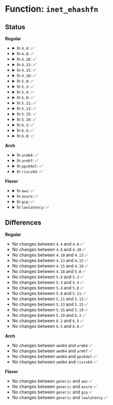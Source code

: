 # Function: <code>inet_ehashfn</code>

## Status
<b>Regular</b>
<ul>
<li>
<details>
<summary>In <code>4.4</code>: ✅</summary>

```c
u32 inet_ehashfn(const struct net *net, const __be32 laddr, const __u16 lport, const __be32 faddr, const __be16 fport);
```

**Collision:** Unique Static

**Inline:** No

**Transformation:** False

**Instances:**

```
In net/ipv4/inet_hashtables.c (ffffffff81761ef0)
Location: net/ipv4/inet_hashtables.c:28
Inline: False
Direct callers:
  - net/ipv4/inet_hashtables.c:__inet_check_established
  - net/ipv4/inet_hashtables.c:__inet_lookup_listener
  - net/ipv4/inet_hashtables.c:__inet_lookup_established
```
**Symbols:**

```
ffffffff81761ef0-ffffffff81761ff3: inet_ehashfn (STB_LOCAL)
```
</details>
</li>
<li>
<details>
<summary>In <code>4.8</code>: ✅</summary>

```c
u32 inet_ehashfn(const struct net *net, const __be32 laddr, const __u16 lport, const __be32 faddr, const __be16 fport);
```

**Collision:** Unique Static

**Inline:** No

**Transformation:** False

**Instances:**

```
In net/ipv4/inet_hashtables.c (ffffffff817ce200)
Location: net/ipv4/inet_hashtables.c:30
Inline: False
Direct callers:
  - net/ipv4/inet_hashtables.c:__inet_check_established
  - net/ipv4/inet_hashtables.c:__inet_lookup_established
  - net/ipv4/inet_hashtables.c:__inet_lookup_listener
```
**Symbols:**

```
ffffffff817ce200-ffffffff817ce2fd: inet_ehashfn (STB_LOCAL)
```
</details>
</li>
<li>
<details>
<summary>In <code>4.10</code>: ✅</summary>

```c
u32 inet_ehashfn(const struct net *net, const __be32 laddr, const __u16 lport, const __be32 faddr, const __be16 fport);
```

**Collision:** Unique Static

**Inline:** No

**Transformation:** False

**Instances:**

```
In net/ipv4/inet_hashtables.c (ffffffff817fdfa0)
Location: net/ipv4/inet_hashtables.c:31
Inline: False
Direct callers:
  - net/ipv4/inet_hashtables.c:__inet_check_established
  - net/ipv4/inet_hashtables.c:__inet_lookup_established
  - net/ipv4/inet_hashtables.c:__inet_lookup_listener
```
**Symbols:**

```
ffffffff817fdfa0-ffffffff817fe09d: inet_ehashfn (STB_LOCAL)
```
</details>
</li>
<li>
<details>
<summary>In <code>4.13</code>: ✅</summary>

```c
u32 inet_ehashfn(const struct net *net, const __be32 laddr, const __u16 lport, const __be32 faddr, const __be16 fport);
```

**Collision:** Unique Static

**Inline:** No

**Transformation:** False

**Instances:**

```
In net/ipv4/inet_hashtables.c (ffffffff8181e3c0)
Location: net/ipv4/inet_hashtables.c:31
Inline: False
Direct callers:
  - net/ipv4/inet_hashtables.c:inet_ehash_insert
  - net/ipv4/inet_hashtables.c:__inet_check_established
  - net/ipv4/inet_hashtables.c:__inet_lookup_established
  - net/ipv4/inet_hashtables.c:__inet_lookup_listener
```
**Symbols:**

```
ffffffff8181e3c0-ffffffff8181e4c2: inet_ehashfn (STB_LOCAL)
```
</details>
</li>
<li>
<details>
<summary>In <code>4.15</code>: ✅</summary>

```c
u32 inet_ehashfn(const struct net *net, const __be32 laddr, const __u16 lport, const __be32 faddr, const __be16 fport);
```

**Collision:** Unique Static

**Inline:** No

**Transformation:** False

**Instances:**

```
In net/ipv4/inet_hashtables.c (ffffffff8189d2c0)
Location: net/ipv4/inet_hashtables.c:31
Inline: False
Direct callers:
  - net/ipv4/inet_hashtables.c:inet_ehash_insert
  - net/ipv4/inet_hashtables.c:__inet_check_established
  - net/ipv4/inet_hashtables.c:__inet_lookup_established
  - net/ipv4/inet_hashtables.c:__inet_lookup_listener
```
**Symbols:**

```
ffffffff8189d2c0-ffffffff8189d3cd: inet_ehashfn (STB_LOCAL)
```
</details>
</li>
<li>
<details>
<summary>In <code>4.18</code>: ✅</summary>

```c
u32 inet_ehashfn(const struct net *net, const __be32 laddr, const __u16 lport, const __be32 faddr, const __be16 fport);
```

**Collision:** Unique Static

**Inline:** No

**Transformation:** False

**Instances:**

```
In net/ipv4/inet_hashtables.c (ffffffff818f1910)
Location: net/ipv4/inet_hashtables.c:32
Inline: False
Direct callers:
  - net/ipv4/inet_hashtables.c:inet_ehash_insert
  - net/ipv4/inet_hashtables.c:__inet_check_established
  - net/ipv4/inet_hashtables.c:__inet_lookup_established
  - net/ipv4/inet_hashtables.c:__inet_lookup_listener
  - net/ipv4/inet_hashtables.c:inet_lhash2_lookup
```
**Symbols:**

```
ffffffff818f1910-ffffffff818f1a11: inet_ehashfn (STB_LOCAL)
```
</details>
</li>
<li>
<details>
<summary>In <code>5.0</code>: ✅</summary>

```c
u32 inet_ehashfn(const struct net *net, const __be32 laddr, const __u16 lport, const __be32 faddr, const __be16 fport);
```

**Collision:** Unique Static

**Inline:** No

**Transformation:** False

**Instances:**

```
In net/ipv4/inet_hashtables.c (ffffffff8191f4f0)
Location: net/ipv4/inet_hashtables.c:32
Inline: False
Direct callers:
  - net/ipv4/inet_hashtables.c:inet_ehash_insert
  - net/ipv4/inet_hashtables.c:__inet_check_established
  - net/ipv4/inet_hashtables.c:__inet_lookup_established
  - net/ipv4/inet_hashtables.c:inet_lhash2_lookup
```
**Symbols:**

```
ffffffff8191f4f0-ffffffff8191f5f1: inet_ehashfn (STB_LOCAL)
```
</details>
</li>
<li>
<details>
<summary>In <code>5.3</code>: ✅</summary>

```c
u32 inet_ehashfn(const struct net *net, const __be32 laddr, const __u16 lport, const __be32 faddr, const __be16 fport);
```

**Collision:** Unique Static

**Inline:** No

**Transformation:** False

**Instances:**

```
In net/ipv4/inet_hashtables.c (ffffffff81981e60)
Location: net/ipv4/inet_hashtables.c:28
Inline: False
Direct callers:
  - net/ipv4/inet_hashtables.c:inet_ehash_insert
  - net/ipv4/inet_hashtables.c:__inet_check_established
  - net/ipv4/inet_hashtables.c:__inet_lookup_established
  - net/ipv4/inet_hashtables.c:inet_lhash2_lookup
```
**Symbols:**

```
ffffffff81981e60-ffffffff81981f60: inet_ehashfn (STB_LOCAL)
```
</details>
</li>
<li>
<details>
<summary>In <code>5.4</code>: ✅</summary>

```c
u32 inet_ehashfn(const struct net *net, const __be32 laddr, const __u16 lport, const __be32 faddr, const __be16 fport);
```

**Collision:** Unique Static

**Inline:** No

**Transformation:** False

**Instances:**

```
In net/ipv4/inet_hashtables.c (ffffffff819b86b0)
Location: net/ipv4/inet_hashtables.c:28
Inline: False
Direct callers:
  - net/ipv4/inet_hashtables.c:inet_ehash_insert
  - net/ipv4/inet_hashtables.c:__inet_check_established
  - net/ipv4/inet_hashtables.c:__inet_lookup_established
  - net/ipv4/inet_hashtables.c:inet_lhash2_lookup
```
**Symbols:**

```
ffffffff819b86b0-ffffffff819b87b3: inet_ehashfn (STB_LOCAL)
```
</details>
</li>
<li>
<details>
<summary>In <code>5.8</code>: ✅</summary>

```c
u32 inet_ehashfn(const struct net *net, const __be32 laddr, const __u16 lport, const __be32 faddr, const __be16 fport);
```

**Collision:** Unique Static

**Inline:** No

**Transformation:** False

**Instances:**

```
In net/ipv4/inet_hashtables.c (ffffffff81aa3170)
Location: net/ipv4/inet_hashtables.c:28
Inline: False
Direct callers:
  - net/ipv4/inet_hashtables.c:inet_ehash_insert
  - net/ipv4/inet_hashtables.c:__inet_check_established
  - net/ipv4/inet_hashtables.c:__inet_lookup_established
```
**Symbols:**

```
ffffffff81aa3170-ffffffff81aa3273: inet_ehashfn (STB_LOCAL)
```
</details>
</li>
<li>
<details>
<summary>In <code>5.11</code>: ✅</summary>

```c
u32 inet_ehashfn(const struct net *net, const __be32 laddr, const __u16 lport, const __be32 faddr, const __be16 fport);
```

**Collision:** Unique Static

**Inline:** No

**Transformation:** False

**Instances:**

```
In net/ipv4/inet_hashtables.c (ffffffff81aad6a0)
Location: net/ipv4/inet_hashtables.c:31
Inline: False
Direct callers:
  - net/ipv4/inet_hashtables.c:inet_ehash_insert
  - net/ipv4/inet_hashtables.c:__inet_check_established
  - net/ipv4/inet_hashtables.c:__inet_lookup_established
  - net/ipv4/inet_hashtables.c:__inet_lookup_listener
```
**Symbols:**

```
ffffffff81aad6a0-ffffffff81aad7a3: inet_ehashfn (STB_LOCAL)
```
</details>
</li>
<li>
<details>
<summary>In <code>5.13</code>: ✅</summary>

```c
u32 inet_ehashfn(const struct net *net, const __be32 laddr, const __u16 lport, const __be32 faddr, const __be16 fport);
```

**Collision:** Unique Static

**Inline:** No

**Transformation:** False

**Instances:**

```
In net/ipv4/inet_hashtables.c (ffffffff81a98770)
Location: net/ipv4/inet_hashtables.c:31
Inline: False
Direct callers:
  - net/ipv4/inet_hashtables.c:inet_ehash_insert
  - net/ipv4/inet_hashtables.c:__inet_check_established
  - net/ipv4/inet_hashtables.c:__inet_lookup_established
  - net/ipv4/inet_hashtables.c:__inet_lookup_listener
```
**Symbols:**

```
ffffffff81a98770-ffffffff81a98877: inet_ehashfn (STB_LOCAL)
```
</details>
</li>
<li>
<details>
<summary>In <code>5.15</code>: ✅</summary>

```c
u32 inet_ehashfn(const struct net *net, const __be32 laddr, const __u16 lport, const __be32 faddr, const __be16 fport);
```

**Collision:** Unique Static

**Inline:** No

**Transformation:** False

**Instances:**

```
In net/ipv4/inet_hashtables.c (ffffffff81b53c50)
Location: net/ipv4/inet_hashtables.c:31
Inline: False
Direct callers:
  - net/ipv4/inet_hashtables.c:inet_ehash_insert
  - net/ipv4/inet_hashtables.c:__inet_check_established
  - net/ipv4/inet_hashtables.c:__inet_lookup_established
  - net/ipv4/inet_hashtables.c:__inet_lookup_listener
  - net/ipv4/inet_hashtables.c:inet_lhash2_lookup
```
**Symbols:**

```
ffffffff81b53c50-ffffffff81b53d57: inet_ehashfn (STB_LOCAL)
```
</details>
</li>
<li>
<details>
<summary>In <code>5.19</code>: ✅</summary>

```c
u32 inet_ehashfn(const struct net *net, const __be32 laddr, const __u16 lport, const __be32 faddr, const __be16 fport);
```

**Collision:** Unique Static

**Inline:** No

**Transformation:** False

**Instances:**

```
In net/ipv4/inet_hashtables.c (ffffffff81ce1810)
Location: net/ipv4/inet_hashtables.c:31
Inline: False
Direct callers:
  - net/ipv4/inet_hashtables.c:inet_ehash_insert
  - net/ipv4/inet_hashtables.c:__inet_check_established
  - net/ipv4/inet_hashtables.c:__inet_lookup_established
  - net/ipv4/inet_hashtables.c:__inet_lookup_listener
  - net/ipv4/inet_hashtables.c:inet_lhash2_lookup
```
**Symbols:**

```
ffffffff81ce1810-ffffffff81ce192e: inet_ehashfn (STB_LOCAL)
```
</details>
</li>
<li>
<details>
<summary>In <code>6.2</code>: ✅</summary>

```c
u32 inet_ehashfn(const struct net *net, const __be32 laddr, const __u16 lport, const __be32 faddr, const __be16 fport);
```

**Collision:** Unique Static

**Inline:** No

**Transformation:** False

**Instances:**

```
In net/ipv4/inet_hashtables.c (ffffffff81ea29c0)
Location: net/ipv4/inet_hashtables.c:31
Inline: False
Direct callers:
  - net/ipv4/inet_hashtables.c:inet_ehash_insert
  - net/ipv4/inet_hashtables.c:__inet_check_established
  - net/ipv4/inet_hashtables.c:__inet_lookup_established
  - net/ipv4/inet_hashtables.c:__inet_lookup_listener
  - net/ipv4/inet_hashtables.c:inet_lhash2_lookup
```
**Symbols:**

```
ffffffff81ea29c0-ffffffff81ea2ade: inet_ehashfn (STB_LOCAL)
```
</details>
</li>
<li>
<details>
<summary>In <code>6.5</code>: ✅</summary>

```c
u32 inet_ehashfn(const struct net *net, const __be32 laddr, const __u16 lport, const __be32 faddr, const __be16 fport);
```

**Collision:** Unique Static

**Inline:** No

**Transformation:** False

**Instances:**

```
In net/ipv4/inet_hashtables.c (ffffffff81f011e0)
Location: net/ipv4/inet_hashtables.c:31
Inline: False
Direct callers:
  - net/ipv4/inet_hashtables.c:inet_ehash_insert
  - net/ipv4/inet_hashtables.c:__inet_check_established
  - net/ipv4/inet_hashtables.c:__inet_lookup_established
  - net/ipv4/inet_hashtables.c:__inet_lookup_listener
  - net/ipv4/inet_hashtables.c:inet_lhash2_lookup
```
**Symbols:**

```
ffffffff81f011e0-ffffffff81f012fe: inet_ehashfn (STB_LOCAL)
```
</details>
</li>
<li>
<details>
<summary>In <code>6.8</code>: ✅</summary>

```c
u32 inet_ehashfn(const struct net *net, const __be32 laddr, const __u16 lport, const __be32 faddr, const __be16 fport);
```

**Collision:** Unique Global

**Inline:** No

**Transformation:** False

**Instances:**

```
In net/ipv4/inet_hashtables.c (ffffffff81fc5490)
Location: net/ipv4/inet_hashtables.c:31
Inline: False
Direct callers:
  - net/ipv4/inet_hashtables.c:inet_ehash_insert
  - net/ipv4/inet_hashtables.c:__inet_check_established
  - net/ipv4/inet_hashtables.c:__inet_lookup_established
  - net/ipv4/inet_hashtables.c:inet_lhash2_lookup
```
**Symbols:**

```
ffffffff81fc5490-ffffffff81fc55ae: inet_ehashfn (STB_GLOBAL)
```
</details>
</li>
</ul>
<b>Arch</b>
<ul>
<li>
<details>
<summary>In <code>arm64</code>: ✅</summary>

```c
u32 inet_ehashfn(const struct net *net, const __be32 laddr, const __u16 lport, const __be32 faddr, const __be16 fport);
```

**Collision:** Unique Static

**Inline:** No

**Transformation:** False

**Instances:**

```
In net/ipv4/inet_hashtables.c (ffff800010c69ad8)
Location: net/ipv4/inet_hashtables.c:28
Inline: False
Direct callers:
  - net/ipv4/inet_hashtables.c:inet_ehash_insert
  - net/ipv4/inet_hashtables.c:__inet_check_established
  - net/ipv4/inet_hashtables.c:__inet_lookup_established
  - net/ipv4/inet_hashtables.c:inet_lhash2_lookup
```
**Symbols:**

```
ffff800010c69ad8-ffff800010c69c18: inet_ehashfn (STB_LOCAL)
```
</details>
</li>
<li>
<details>
<summary>In <code>armhf</code>: ✅</summary>

```c
u32 inet_ehashfn(const struct net *net, const __be32 laddr, const __u16 lport, const __be32 faddr, const __be16 fport);
```

**Collision:** Unique Static

**Inline:** No

**Transformation:** False

**Instances:**

```
In net/ipv4/inet_hashtables.c (c0d78dbc)
Location: net/ipv4/inet_hashtables.c:28
Inline: False
Direct callers:
  - net/ipv4/inet_hashtables.c:inet_ehash_insert
  - net/ipv4/inet_hashtables.c:__inet_check_established
  - net/ipv4/inet_hashtables.c:__inet_lookup_established
  - net/ipv4/inet_hashtables.c:inet_lhash2_lookup
```
**Symbols:**

```
c0d78dbc-c0d78edc: inet_ehashfn (STB_LOCAL)
```
</details>
</li>
<li>
<details>
<summary>In <code>ppc64el</code>: ✅</summary>

```c
u32 inet_ehashfn(const struct net *net, const __be32 laddr, const __u16 lport, const __be32 faddr, const __be16 fport);
```

**Collision:** Unique Static

**Inline:** No

**Transformation:** False

**Instances:**

```
In net/ipv4/inet_hashtables.c (c000000000d6ea80)
Location: net/ipv4/inet_hashtables.c:28
Inline: False
Direct callers:
  - net/ipv4/inet_hashtables.c:inet_ehash_insert
  - net/ipv4/inet_hashtables.c:__inet_check_established
  - net/ipv4/inet_hashtables.c:__inet_lookup_established
  - net/ipv4/inet_hashtables.c:inet_lhash2_lookup
```
**Symbols:**

```
c000000000d6ea80-c000000000d6ec10: inet_ehashfn (STB_LOCAL)
```
</details>
</li>
<li>
<details>
<summary>In <code>riscv64</code>: ✅</summary>

```c
u32 inet_ehashfn(const struct net *net, const __be32 laddr, const __u16 lport, const __be32 faddr, const __be16 fport);
```

**Collision:** Unique Static

**Inline:** No

**Transformation:** False

**Instances:**

```
In net/ipv4/inet_hashtables.c (ffffffe0007cf940)
Location: net/ipv4/inet_hashtables.c:28
Inline: False
Direct callers:
  - net/ipv4/inet_hashtables.c:inet_ehash_insert
  - net/ipv4/inet_hashtables.c:__inet_check_established
  - net/ipv4/inet_hashtables.c:__inet_lookup_established
  - net/ipv4/inet_hashtables.c:inet_lhash2_lookup
```
**Symbols:**

```
ffffffe0007cf940-ffffffe0007cfa58: inet_ehashfn (STB_LOCAL)
```
</details>
</li>
</ul>
<b>Flavor</b>
<ul>
<li>
<details>
<summary>In <code>aws</code>: ✅</summary>

```c
u32 inet_ehashfn(const struct net *net, const __be32 laddr, const __u16 lport, const __be32 faddr, const __be16 fport);
```

**Collision:** Unique Static

**Inline:** No

**Transformation:** False

**Instances:**

```
In net/ipv4/inet_hashtables.c (ffffffff81958520)
Location: net/ipv4/inet_hashtables.c:28
Inline: False
Direct callers:
  - net/ipv4/inet_hashtables.c:inet_ehash_insert
  - net/ipv4/inet_hashtables.c:__inet_check_established
  - net/ipv4/inet_hashtables.c:__inet_lookup_established
  - net/ipv4/inet_hashtables.c:inet_lhash2_lookup
```
**Symbols:**

```
ffffffff81958520-ffffffff81958623: inet_ehashfn (STB_LOCAL)
```
</details>
</li>
<li>
<details>
<summary>In <code>azure</code>: ✅</summary>

```c
u32 inet_ehashfn(const struct net *net, const __be32 laddr, const __u16 lport, const __be32 faddr, const __be16 fport);
```

**Collision:** Unique Static

**Inline:** No

**Transformation:** False

**Instances:**

```
In net/ipv4/inet_hashtables.c (ffffffff81912010)
Location: net/ipv4/inet_hashtables.c:28
Inline: False
Direct callers:
  - net/ipv4/inet_hashtables.c:inet_ehash_insert
  - net/ipv4/inet_hashtables.c:__inet_check_established
  - net/ipv4/inet_hashtables.c:__inet_lookup_established
  - net/ipv4/inet_hashtables.c:inet_lhash2_lookup
```
**Symbols:**

```
ffffffff81912010-ffffffff81912113: inet_ehashfn (STB_LOCAL)
```
</details>
</li>
<li>
<details>
<summary>In <code>gcp</code>: ✅</summary>

```c
u32 inet_ehashfn(const struct net *net, const __be32 laddr, const __u16 lport, const __be32 faddr, const __be16 fport);
```

**Collision:** Unique Static

**Inline:** No

**Transformation:** False

**Instances:**

```
In net/ipv4/inet_hashtables.c (ffffffff819c2cf0)
Location: net/ipv4/inet_hashtables.c:28
Inline: False
Direct callers:
  - net/ipv4/inet_hashtables.c:inet_ehash_insert
  - net/ipv4/inet_hashtables.c:__inet_check_established
  - net/ipv4/inet_hashtables.c:__inet_lookup_established
  - net/ipv4/inet_hashtables.c:inet_lhash2_lookup
```
**Symbols:**

```
ffffffff819c2cf0-ffffffff819c2df3: inet_ehashfn (STB_LOCAL)
```
</details>
</li>
<li>
<details>
<summary>In <code>lowlatency</code>: ✅</summary>

```c
u32 inet_ehashfn(const struct net *net, const __be32 laddr, const __u16 lport, const __be32 faddr, const __be16 fport);
```

**Collision:** Unique Static

**Inline:** No

**Transformation:** False

**Instances:**

```
In net/ipv4/inet_hashtables.c (ffffffff819cc7c0)
Location: net/ipv4/inet_hashtables.c:28
Inline: False
Direct callers:
  - net/ipv4/inet_hashtables.c:inet_ehash_insert
  - net/ipv4/inet_hashtables.c:__inet_check_established
  - net/ipv4/inet_hashtables.c:__inet_lookup_established
  - net/ipv4/inet_hashtables.c:inet_lhash2_lookup
```
**Symbols:**

```
ffffffff819cc7c0-ffffffff819cc8c3: inet_ehashfn (STB_LOCAL)
```
</details>
</li>
</ul>

## Differences
<b>Regular</b>
<ul>
<li>
No changes between <code>4.4</code> and <code>4.8</code> ✅
</li>
<li>
No changes between <code>4.8</code> and <code>4.10</code> ✅
</li>
<li>
No changes between <code>4.10</code> and <code>4.13</code> ✅
</li>
<li>
No changes between <code>4.13</code> and <code>4.15</code> ✅
</li>
<li>
No changes between <code>4.15</code> and <code>4.18</code> ✅
</li>
<li>
No changes between <code>4.18</code> and <code>5.0</code> ✅
</li>
<li>
No changes between <code>5.0</code> and <code>5.3</code> ✅
</li>
<li>
No changes between <code>5.3</code> and <code>5.4</code> ✅
</li>
<li>
No changes between <code>5.4</code> and <code>5.8</code> ✅
</li>
<li>
No changes between <code>5.8</code> and <code>5.11</code> ✅
</li>
<li>
No changes between <code>5.11</code> and <code>5.13</code> ✅
</li>
<li>
No changes between <code>5.13</code> and <code>5.15</code> ✅
</li>
<li>
No changes between <code>5.15</code> and <code>5.19</code> ✅
</li>
<li>
No changes between <code>5.19</code> and <code>6.2</code> ✅
</li>
<li>
No changes between <code>6.2</code> and <code>6.5</code> ✅
</li>
<li>
No changes between <code>6.5</code> and <code>6.8</code> ✅
</li>
</ul>
<b>Arch</b>
<ul>
<li>
No changes between <code>amd64</code> and <code>arm64</code> ✅
</li>
<li>
No changes between <code>amd64</code> and <code>armhf</code> ✅
</li>
<li>
No changes between <code>amd64</code> and <code>ppc64el</code> ✅
</li>
<li>
No changes between <code>amd64</code> and <code>riscv64</code> ✅
</li>
</ul>
<b>Flavor</b>
<ul>
<li>
No changes between <code>generic</code> and <code>aws</code> ✅
</li>
<li>
No changes between <code>generic</code> and <code>azure</code> ✅
</li>
<li>
No changes between <code>generic</code> and <code>gcp</code> ✅
</li>
<li>
No changes between <code>generic</code> and <code>lowlatency</code> ✅
</li>
</ul>
